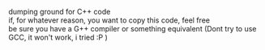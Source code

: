 dumping ground for C++ code <br>
if, for whatever reason, you want to copy this code, feel free<br>
be sure you have a G++ compiler or something equivalent
(Dont try to use GCC, it won't work, i tried :P )
